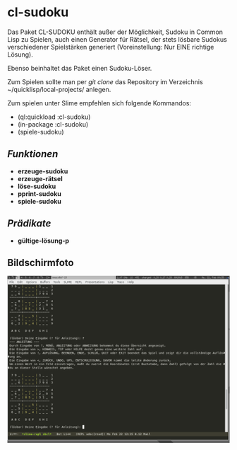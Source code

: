 cl-sudoku
=========

Das Paket CL-SUDOKU enthält außer der Möglichkeit, Sudoku in Common
Lisp zu Spielen, auch einen Generator für Rätsel, der stets lösbare
Sudokus verschiedener Spielstärken generiert (Voreinstellung: Nur EINE
richtige Lösung).

Ebenso beinhaltet das Paket einen Sudoku-Löser.

Zum Spielen sollte man per _git clone_ das Repository im Verzeichnis
~/quicklisp/local-projects/ anlegen.

Zum spielen unter Slime empfehlen sich folgende Kommandos:
- (ql:quickload :cl-sudoku)
- (in-package :cl-sudoku)
- (spiele-sudoku)


*Funktionen*
------------
* **erzeuge-sudoku**
* **erzeuge-rätsel**
* **löse-sudoku**
* **pprint-sudoku**
* **spiele-sudoku**


*Prädikate*
-----------
* **gültige-lösung-p**

Bildschirmfoto
--------------
![Bildschirmfoto](/bildschirmfoto.png)

